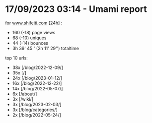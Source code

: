# 17/09/2023 03:14 - Umami report
for www.shifeiti.com [24h] :

 - 160 (-18) page views
 - 68 (-10) uniques
 - 44 (-14) bounces
 - 3h 39' 45'' (2h 11' 29'') totaltime


top 10 urls:
 - 38x [/blog/2022-12-09/]
 - 35x [/]
 - 24x [/blog/2023-01-12/]
 - 16x [/blog/2022-12-22/]
 - 14x [/blog/2022-05-07/]
 - 6x [/about/]
 - 3x [/wiki/]
 - 3x [/blog/2023-02-03/]
 - 3x [/blog/categories/]
 - 2x [/blog/2022-05-24/]


